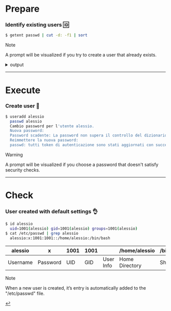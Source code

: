 # Prepare
### Identify existing users 🆔
```bash
$ getent passwd | cut -d: -f1 | sort
```
> [!NOTE]
> A prompt will be visualized if you try to create a user that already exists.

<details>
<summary>output</summary>
  adm
  avahi
  bin
  chrony
  clevis
  cockpit-wsinstance
  colord
  daemon
  dbus
  dnsmasq
  flatpak
  ftp
  games
  gdm
  geoclue
  gnome-initial-setup
  halt
  libstoragemgmt
  lp
  mail
  mailnull
  mele
  nobody
  operator
  pipewire
  polkitd
  root
  rtkit
  saslauth
  setroubleshoot
  shutdown
  smmsp
  sshd
  sssd
  sync
  systemd-coredump
  tcpdump
  tss
</details>

---

# Execute
### Create user 🪪
```bash
$ useradd alessio
  passwd alessio
  Cambio password per l'utente alessio.
  Nuova password:
  Password scadente: La password non supera il controllo del dizionario - Si basa su un termine di dizionario
  Reimmettere la nuova password:
  passwd: tutti token di autenticazione sono stati aggiornati con successo.
```
> [!WARNING]
> A prompt will be visualized if you choose a password that doesn't satisfy security checks.

---

# Check
### User created with default settings 👌
```bash
$ id alessio
  uid=1001(alessio) gid=1001(alessio) groups=1001(alessio)
$ cat /etc/passwd | grep alessio
  alessio:x:1001:1001::/home/alessio:/bin/bash
```
| alessio |    x   | 1001 | 1001 |         | /home/alessio | /bin/bash |
|---------|--------|------|------|---------|---------------|-----------|
|Username |Password|UID   |GID   |User Info|Home Directory |Shell      |

> [!NOTE]
> When a new user is created, it’s entry is automatically added to the "/etc/passwd" file.

[↩️](../Linux.md)
